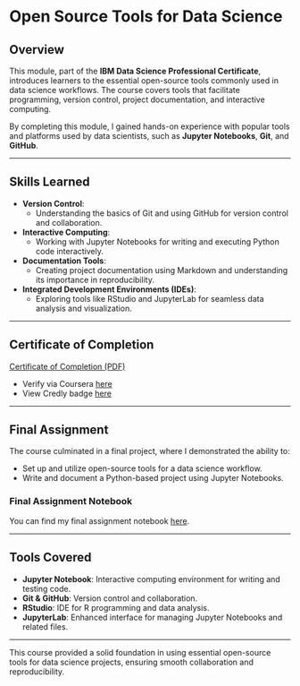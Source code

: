 # Open Source Tools for Data Science

## Overview
This module, part of the **IBM Data Science Professional Certificate**, introduces learners to the essential open-source tools commonly used in data science workflows. The course covers tools that facilitate programming, version control, project documentation, and interactive computing.

By completing this module, I gained hands-on experience with popular tools and platforms used by data scientists, such as **Jupyter Notebooks**, **Git**, and **GitHub**.

---

## Skills Learned
- **Version Control**:
  - Understanding the basics of Git and using GitHub for version control and collaboration.
- **Interactive Computing**:
  - Working with Jupyter Notebooks for writing and executing Python code interactively.
- **Documentation Tools**:
  - Creating project documentation using Markdown and understanding its importance in reproducibility.
- **Integrated Development Environments (IDEs)**:
  - Exploring tools like RStudio and JupyterLab for seamless data analysis and visualization.

---

## Certificate of Completion
[Certificate of Completion (PDF)](certificate.pdf)
- Verify via Coursera [here](https://coursera.org/verify/XVXKRCPP2R08)
- View Credly badge [here](https://www.credly.com/badges/ddf5d3fe-a247-4c89-80b5-d835e9838f2f/public_url)

---

## Final Assignment
The course culminated in a final project, where I demonstrated the ability to:
- Set up and utilize open-source tools for a data science workflow.
- Write and document a Python-based project using Jupyter Notebooks.

### Final Assignment Notebook
You can find my final assignment notebook [here](DataScienceEcosystem.ipynb).

---

## Tools Covered
- **Jupyter Notebook**: Interactive computing environment for writing and testing code.
- **Git & GitHub**: Version control and collaboration.
- **RStudio**: IDE for R programming and data analysis.
- **JupyterLab**: Enhanced interface for managing Jupyter Notebooks and related files.

---

This course provided a solid foundation in using essential open-source tools for data science projects, ensuring smooth collaboration and reproducibility.

